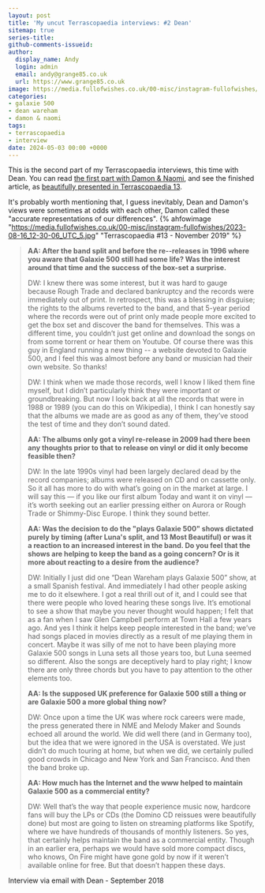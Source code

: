 ```yaml
---
layout: post
title: 'My uncut Terrascopaedia interviews: #2 Dean'
sitemap: true
series-title:
github-comments-issueid:
author:
  display_name: Andy
  login: admin
  email: andy@grange85.co.uk
  url: https://www.grange85.co.uk
image: https://media.fullofwishes.co.uk/00-misc/instagram-fullofwishes/2023-08-16_12-30-06_UTC_5.jpg
categories:
- galaxie 500
- dean wareham
- damon & naomi
tags:
- terrascopaedia
- interview
date: 2024-05-03 00:00 +0000
---
```

This is the second part of my Terrascopaedia interviews, this time with Dean. You can read [the first part with Damon & Naomi](/2024/05/01/my-uncut-terrascopaedia-interviews-1-damon-and-naomi/), and see the finished article, as [beautifully presented in Terrascopaedia 13](https://media.fullofwishes.co.uk/01-galaxie_500/docs/galaxie-500-terrascopaedia-13.pdf).


It's probably worth mentioning that, I guess inevitably, Dean and Damon's views were sometimes at odds with each other, Damon called these "accurate representations of our differences".
{% ahfowimage "https://media.fullofwishes.co.uk/00-misc/instagram-fullofwishes/2023-08-16_12-30-06_UTC_5.jpg" "Terrascopaedia #13 - November 2019" %}

<blockquote>
<p>
<strong>
AA: After the band split and before the re--releases in 1996 where you aware that Galaxie 500 still had some life? Was the interest around that time and the success of the box-set a surprise.
</strong>
</p>


<p>
DW: I knew there was some interest, but it was hard to gauge because Rough Trade and declared bankruptcy and the records were immediately out of print. In retrospect, this was a blessing in disguise; the rights to the albums reverted to the band, and that 5-year period where the records were out of print only made people more excited to get the box set and discover the band for themselves. This was a different time, you couldn’t just get online and download the songs on from some torrent or hear them on Youtube. Of course there was this guy in England running a new thing -- a website devoted to Galaxie 500, and I feel this was almost before any band or musician had their own website. So thanks! 
</p>

<p>
DW: I think when we made those records, well I know I liked them fine myself, but I didn’t particularly think they were important or groundbreaking. But now I look back at all the records that were in 1988 or 1989 (you can do this on Wikipedia), I think I can honestly say that the albums we made are as good as any of them, they’ve stood the test of time and they don’t sound dated.
</p>


<p>
<strong>
AA: The albums only got a vinyl re-release in 2009 had there been any thoughts prior to that to release on vinyl or did it only become feasible then?
</strong>
</p>

<p>
DW: In the late 1990s vinyl had been largely declared dead by the record companies; albums were released on CD and on cassette only. So it all has more to do with what’s going on in the market at large. I will say this — if you like our first album Today and want it on vinyl — it’s worth seeking out an earlier pressing either on Aurora or Rough Trade or Shimmy-Disc Europe. I think they sound better.
</p>

<p>
<strong>
AA: Was the decision to do the "plays Galaxie 500" shows dictated purely by timing (after Luna's split, and 13 Most Beautiful) or was it a reaction to an increased interest in the band. Do you feel that the shows are helping to keep the band as a going concern? Or is it more about reacting to a desire from the audience?
</strong>
</p>

<p>
DW: Initially I just did one “Dean Wareham plays Galaxie 500” show, at a small Spanish festival. And immediately I had other people asking me to do it elsewhere. I got a real thrill out of it, and I could see that there were people who loved hearing these songs live. It’s emotional to see a show that maybe you never thought would happen; I felt that as a fan when I saw Glen Campbell perform at Town Hall a few years ago. And yes I think it helps keep people interested in the band; we’ve had songs placed in movies directly as a result of me playing them in concert. Maybe it was silly of me not to have been playing more Galaxie 500 songs in Luna sets all those years too, but Luna seemed so different. Also the songs are deceptively hard to play right; I know there are only three chords but you have to pay attention to the other elements too.
</p>



<p>
<strong>
AA: Is the supposed UK preference for Galaxie 500 still a thing or are Galaxie 500 a more global thing now?
</strong>
</p>

<p>
DW: Once upon a time the UK was where rock careers were made, the press generated there in NME and Melody Maker and Sounds echoed all around the world. We did well there (and in Germany too), but the idea that we were ignored in the USA is overstated. We just didn’t do much touring at home, but when we did, we certainly pulled good crowds in Chicago and New York and San Francisco. And then the band broke up.
</p>


<p>
<strong>
AA: How much has the Internet and the www helped to maintain Galaxie 500 as a commercial entity?
</strong>
</p>

<p>
DW: Well that’s the way that people experience music now, hardcore fans will buy the LPs or CDs (the Domino CD reissues were beautifully done) but most are going to listen on streaming platforms like Spotify, where we have hundreds of thousands of monthly listeners. So yes, that certainly helps maintain the band as a commercial entity. Though in an earlier era, perhaps we would have sold more compact discs, who knows, On Fire might have gone gold by now if it weren’t available online for free. But that doesn’t happen these days.
</p>
</blockquote>
<p class="caption">Interview via email with Dean - September 2018</p>
